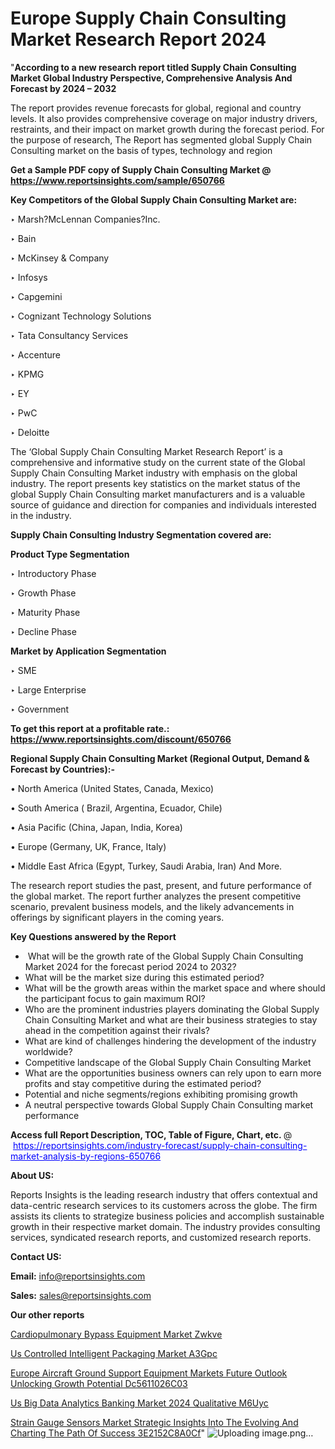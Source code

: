 # Europe Supply Chain Consulting Market Research Report 2024

 "<strong>According to a new research report titled Supply Chain Consulting Market Global Industry Perspective, Comprehensive Analysis And Forecast by 2024 – 2032</strong>

The report provides revenue forecasts for global, regional and country levels. It also provides comprehensive coverage on major industry drivers, restraints, and their impact on market growth during the forecast period. For the purpose of research, The Report has segmented global Supply Chain Consulting market on the basis of types, technology and region

<strong>Get a Sample PDF copy of Supply Chain Consulting Market </strong><strong>@<a href=https://www.reportsinsights.com/sample/650766 style=color:#0000ff;> https://www.reportsinsights.com/sample/650766</a></strong></font>

<strong>Key Competitors of the Global Supply Chain Consulting Market are:</strong>

‣ Marsh?McLennan Companies?Inc.

‣ Bain

‣ McKinsey & Company

‣ Infosys

‣ Capgemini

‣ Cognizant Technology Solutions

‣ Tata Consultancy Services

‣ Accenture

‣ KPMG

‣ EY

‣ PwC

‣ Deloitte

The ‘Global Supply Chain Consulting Market Research Report’ is a comprehensive and informative study on the current state of the Global Supply Chain Consulting Market industry with emphasis on the global industry. The report presents key statistics on the market status of the global Supply Chain Consulting market manufacturers and is a valuable source of guidance and direction for companies and individuals interested in the industry.

<strong>Supply Chain Consulting Industry Segmentation covered are:</strong>

<strong>Product Type Segmentation</strong>

‣ Introductory Phase

‣ Growth Phase

‣ Maturity Phase

‣ Decline Phase

<strong>Market by Application Segmentation</strong>

‣ SME

‣ Large Enterprise

‣ Government

<strong>To get this report at a profitable rate.: <a href=https://www.reportsinsights.com/discount/650766 style=color:#0000ff;>https://www.reportsinsights.com/discount/650766</a></strong></font>

<strong>Regional Supply Chain Consulting Market (Regional Output, Demand &amp; Forecast by Countries):-</strong>

• North America (United States, Canada, Mexico)

• South America ( Brazil, Argentina, Ecuador, Chile)

• Asia Pacific (China, Japan, India, Korea)

• Europe (Germany, UK, France, Italy)

• Middle East Africa (Egypt, Turkey, Saudi Arabia, Iran) And More.

The research report studies the past, present, and future performance of the global market. The report further analyzes the present competitive scenario, prevalent business models, and the likely advancements in offerings by significant players in the coming years.

<strong>Key Questions answered by the Report</strong>
<ul>
  <li> What will be the growth rate of the Global Supply Chain Consulting Market 2024 for the forecast period 2024 to 2032?</li>
  <li>What will be the market size during this estimated period?</li>
  <li>What will be the growth areas within the market space and where should the participant focus to gain maximum ROI?</li>
  <li>Who are the prominent industries players dominating the Global Supply Chain Consulting Market and what are their business strategies to stay ahead in the competition against their rivals?</li>
  <li>What are kind of challenges hindering the development of the industry worldwide?</li>
  <li>Competitive landscape of the Global Supply Chain Consulting Market</li>
  <li>What are the opportunities business owners can rely upon to earn more profits and stay competitive during the estimated period?</li>
  <li>Potential and niche segments/regions exhibiting promising growth</li>
  <li>A neutral perspective towards Global Supply Chain Consulting market performance</li>
</ul>
<strong>Access full Report Description, TOC, Table of Figure, Chart, etc. </strong>@  <a href=https://reportsinsights.com/industry-forecast/supply-chain-consulting-market-analysis-by-regions-650766 style=color:#0000ff;>https://reportsinsights.com/industry-forecast/supply-chain-consulting-market-analysis-by-regions-650766</a></font>

<strong><strong>About US</strong>:</strong>

Reports Insights is the leading research industry that offers contextual and data-centric research services to its customers across the globe. The firm assists its clients to strategize business policies and accomplish sustainable growth in their respective market domain. The industry provides consulting services, syndicated research reports, and customized research reports.

<strong>Contact US:</strong>

<p class=""""><b>Email:</b> <a href=mailto:info@reportsinsights.com>info@reportsinsights.com</a></p>
<p class=""""><b>Sales:</b> <a href=mailto:sales@reportsinsights.com>sales@reportsinsights.com</a></p>

<strong>Our other reports</strong>

<a href=https://www.linkedin.com/pulse/cardiopulmonary-bypass-equipment-market-zwkve/>Cardiopulmonary Bypass Equipment Market Zwkve</a>

<a href=https://www.linkedin.com/pulse/us-controlled-intelligent-packaging-market-a3gpc/>Us Controlled Intelligent Packaging Market A3Gpc</a>

<a href=https://medium.com/@a86515711/europe-aircraft-ground-support-equipment-markets-future-outlook-unlocking-growth-potential-dc5611026c03>Europe Aircraft Ground Support Equipment Markets Future Outlook Unlocking Growth Potential Dc5611026C03</a>

<a href=https://www.linkedin.com/pulse/us-big-data-analytics-banking-market-2024-qualitative-m6uyc/>Us Big Data Analytics Banking Market 2024 Qualitative M6Uyc</a>

<a href=https://medium.com/@sakshideshmukh994/strain-gauge-sensors-market-strategic-insights-into-the-evolving-and-charting-the-path-of-success-3e2152c8a0cf>Strain Gauge Sensors Market Strategic Insights Into The Evolving And Charting The Path Of Success 3E2152C8A0Cf</a>"
![Uploading image.png…]()
